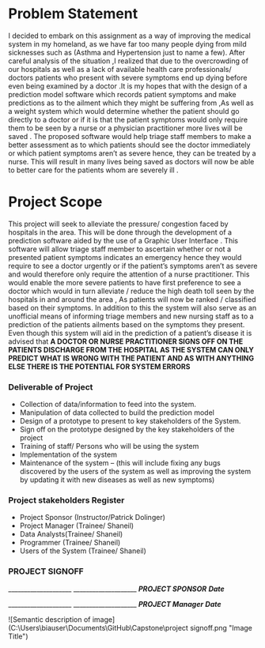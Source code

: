 # Problem Statement
I decided to embark on this assignment as a way of improving the medical system in my homeland, as we have far too many people dying from mild sicknesses such as (Asthma and Hypertension just to name a few). After careful analysis of the situation ,I realized that due to the overcrowding of our hospitals as well as a  lack of available health care professionals/ doctors patients who present with severe symptoms end up dying before even being examined by a doctor .It is my hopes that with the design of a prediction model software which records patient symptoms and make predictions as to the ailment which they might be suffering from ,As well as a weight system which would determine whether the patient should go directly to a doctor or if it is that the patient symptoms would only require them to  be seen by a nurse or a physician practitioner more lives will be saved . The proposed software would help   triage staff members to make a better assessment as to which patients should see the doctor immediately or which patient symptoms aren’t as severe hence, they can be treated by a nurse. This will result in many lives  being saved as  doctors will now be able to better care for the patients whom are severely ill .


# Project Scope 

This project will seek to alleviate the pressure/ congestion faced by hospitals in the area. This will be done through the development of a prediction software aided by  the use of a Graphic User Interface . This software will allow triage staff member to ascertain whether or not a presented patient symptoms indicates an emergency hence they would require to see a doctor urgently or if the patient’s symptoms aren’t as severe and would therefore only require the attention of a nurse practitioner. This would enable the more severe patients to have first preference to see a doctor which would in turn  alleviate / reduce  the high death toll seen by the hospitals in and around the area , As patients will now be ranked / classified based on their symptoms. In addition to this  the system will  also serve as an  unofficial means of informing triage members and new nursing staff as to a prediction of the patients ailments based on the symptoms they present. Even though this system will aid in the prediction of a patient’s disease it is advised that **A DOCTOR OR NURSE PRACTITIONER SIGNS OFF ON THE PATIENTS DISCHARGE FROM THE HOSPITAL AS THE SYSTEM CAN ONLY PREDICT WHAT IS WRONG WITH THE PATIENT AND AS WITH ANYTHING ELSE THERE IS THE POTENTIAL FOR SYSTEM ERRORS**

### Deliverable of Project 

* Collection of data/information to feed into the system. 
* Manipulation of data collected to build the prediction model 
* Design of a prototype to present to key stakeholders of the System.
* Sign off on the prototype designed by the key stakeholders of the project
* Training of staff/ Persons who will be using the system 
* Implementation of the system 
* Maintenance of the system – (this will include fixing any bugs discovered by the users of the system as well as improving the system by updating it with new diseases as well as new symptoms)



### Project stakeholders Register 
* Project Sponsor (Instructor/Patrick Dolinger)
* Project Manager (Trainee/ Shaneil)
* Data Analysts(Trainee/ Shaneil)
* Programmer (Trainee/ Shaneil)
* Users of the System (Trainee/ Shaneil)



### PROJECT SIGNOFF





____________________                                  ____________________                                                                                            ***PROJECT SPONSOR***                                       ***Date***  


____________________                                  ____________________                                                                                      ***PROJECT Manager***                                       ***Date***  
   								              



![Semantic description of image](C:\Users\biauser\Documents\GitHub\Capstone\project signoff.png "Image Title")